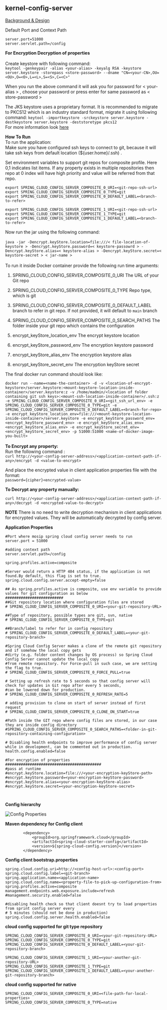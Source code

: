 ## kernel-config-server

[Background & Design]( https://github.com/mosip/mosip/wiki/MOSIP-Configuration-Server )

Default Port and Context Path

```
server.port=51000
server.servlet.path=/config

```

**For Encryption Decryption of properties** <br/>
<br/>
Create keystore with following command: <br/>
`keytool -genkeypair -alias <your-alias> -keyalg RSA -keystore server.keystore -storepass <store-password> --dname "CN=<your-CN>,OU=<OU>,O=<O>,L=<L>,S=<S>,C=<C>"`

When you run the above command it will ask you for password for < your-alias > , choose your password or press enter for same password as < store-password >

The JKS keystore uses a proprietary format. It is recommended to migrate to PKCS12 which is an industry standard format, migrate it using following command:
`keytool -importkeystore -srckeystore server.keystore -destkeystore server.keystore -deststoretype pkcs12` <br/>
For more information look [here]( https://cloud.spring.io/spring-cloud-config/single/spring-cloud-config.html#_creating_a_key_store_for_testing )

**How To Run**
<br/>
To run the application: <br/>
Make sure you have configured ssh keys to connect to git, because it will take ssh keys from default location (${user.home}/.ssh) .

Set environment variables to support git repos for composite profile. Here 0,1 indicates list items.
If any property exists in multiple repositories then repo at 0 index will have high priority and value will be referred from that repo.
```
export SPRING_CLOUD_CONFIG_SERVER_COMPOSITE_0_URI=<git-repo-ssh-url>
export SPRING_CLOUD_CONFIG_SERVER_COMPOSITE_0_TYPE=git
export SPRING_CLOUD_CONFIG_SERVER_COMPOSITE_0_DEFAULT_LABEL=<branch-to-refer>

export SPRING_CLOUD_CONFIG_SERVER_COMPOSITE_1_URI=<git-repo-ssh-url>
export SPRING_CLOUD_CONFIG_SERVER_COMPOSITE_1_TYPE=git
export SPRING_CLOUD_CONFIG_SERVER_COMPOSITE_1_DEFAULT_LABEL=<branch-to-refer>
```
Now run the jar using the following command: <br/>
<br/>
`java -jar -Dencrypt.keyStore.location=file:///< file-location-of-keystore > -Dencrypt.keyStore.password=< keystore-passowrd > -Dencrypt.keyStore.alias=< keystore-alias > -Dencrypt.keyStore.secret=< keystore-secret > < jar-name >`
<br/>
<br/>
To run it inside Docker container provide the following run time arguments:
1. SPRING_CLOUD_CONFIG_SERVER_COMPOSITE_0_URI
   The URL of your Git repo

2. SPRING_CLOUD_CONFIG_SERVER_COMPOSITE_0_TYPE
   Repo type, which is git

3. SPRING_CLOUD_CONFIG_SERVER_COMPOSITE_0_DEFAULT_LABEL
   branch to refer in git repo. If not provided, it will default to `main` branch

4. SPRING_CLOUD_CONFIG_SERVER_COMPOSITE_0_SEARCH_PATHS
   The folder inside your git repo which contains the configuration

5. encrypt_keyStore_location_env
   The encrypt keystore location

6. encrypt_keyStore_password_env
   The encryption keystore password

7. encrypt_keyStore_alias_env
   The encryption keystore alias

8. encrypt_keyStore_secret_env
   The encryption keyStore secret

The final docker run command should look like:

`docker run --name=<name-the-container> -d -v <location-of-encrypt-keystore>/server.keystore:<mount-keystore-location-inside-container>/server.keystore:z -v /home/madmin/<location of folder containing git ssh keys>:<mount-ssh-location-inside-container>/.ssh:z -e SPRING_CLOUD_CONFIG_SERVER_COMPOSITE_0_URI=<git_ssh_url_env> -e SPRING_CLOUD_CONFIG_SERVER_COMPOSITE_0_TYPE=git -e SPRING_CLOUD_CONFIG_SERVER_COMPOSITE_0_DEFAULT_LABEL=<branch-for-repo> -e encrypt_keyStore_location_env=file:///<mount-keystore-location-inside-container>/server.keystore -e encrypt_keyStore_password_env=<encrypt_keyStore_password_env> -e encrypt_keyStore_alias_env=<encrypt_keyStore_alias_env> -e encrypt_keyStore_secret_env=<encrypt_keyStore_secret_env> -p 51000:51000 <name-of-docker-image-you-built>`
<br/>
<br/>
**To Encrypt any property:** <br/>
Run the following command : <br/>
`curl http://<your-config-server-address>/<application-context-path-if-any>/encrypt -d <value-to-encrypt>`

And place the encrypted value in client application properties file with the format: <br/>
`password={cipher}<encrypted-value>`

**To Decrypt any property manually:** <br/>

`curl http://<your-config-server-address>/<application-context-path-if-any>/decrypt -d <encrypted-value-to-decrypt>`

**NOTE** There is no need to write decryption mechanism in client applications for encrypted values. They will be automatically decrypted by config server.



**Application Properties**

``` 
#Port where mosip spring cloud config server needs to run
server.port = 51000

#adding context path
server.servlet.path=/config

spring.profiles.active=composite

#Server would return a HTTP 404 status, if the application is not found.By default, this flag is set to true.
spring.cloud.config.server.accept-empty=false

## As spring.profiles.active is composite, use env variable to provide values for git configuration as below
##########################
##Git repository location where configuration files are stored
# SPRING_CLOUD_CONFIG_SERVER_COMPOSITE_0_URI=<your-git-repository-URL>

##Type of repository, possible types are git, svn, native
# SPRING_CLOUD_CONFIG_SERVER_COMPOSITE_0_TYPE=git

##Branch/label to refer for in config repository
# SPRING_CLOUD_CONFIG_SERVER_COMPOSITE_0_DEFAULT_LABEL=<your-git-repository-branch>

#Spring Cloud Config Server makes a clone of the remote git repository and if somehow the local copy gets
#dirty (e.g. folder content changes by OS process) so Spring Cloud Config Server cannot update the local copy
#from remote repository. For Force-pull in such case, we are setting the flag to true.
# SPRING_CLOUD_CONFIG_SERVER_COMPOSITE_0_FORCE_PULL=true

# Setting up refresh rate to 5 seconds so that config server will check for updates in Git repo after every 5 seconds,
#can be lowered down for production.
# SPRING_CLOUD_CONFIG_SERVER_COMPOSITE_0_REFRESH_RATE=5

# adding provision to clone on start of server instead of first request
# SPRING_CLOUD_CONFIG_SERVER_COMPOSITE_0_CLONE_ON_START=true

#Path inside the GIT repo where config files are stored, in our case they are inside config directory
#SPRING_CLOUD_CONFIG_SERVER_COMPOSITE_0_SEARCH_PATHS=<folder-in-git-repository-containing-configuration>

# Disabling health endpoints to improve performance of config server while in development, can be commented out in production.
health.config.enabled=false

#For encryption of properties
###########################################
#pass at runtime
#encrypt.keyStore.location=file:///<your-encryption-keyStore-path>
#encrypt.keyStore.password=<your-encryption-keyStore-password>
#encrypt.keyStore.alias=<your-encryption-keyStore-alias>
#encrypt.keyStore.secret=<your-encryption-keyStore-secret>



```

**Config hierarchy**

![Config Properties](../../docs/design/kernel/_images/GlobalProperties_1.jpg)



**Maven dependency for Config client**

```
		<dependency>
			<groupId>org.springframework.cloud</groupId>
			<artifactId>spring-cloud-starter-config</artifactId>
			<version>${spring-cloud-config.version}</version>
		</dependency>

```


**Config client bootstrap.properties**

```
spring.cloud.config.uri=http://<config-host-url>:<config-port>
spring.cloud.config.label=<git-branch>
spring.application.name=<application-name>
spring.cloud.config.name=<property-file-to-pick-up-configuration-from>
spring.profiles.active=composite
management.endpoints.web.exposure.include=refresh
#management.security.enabled=false

#disabling health check so that client doesnt try to load properties from sprint config server every
# 5 minutes (should not be done in production)
spring.cloud.config.server.health.enabled=false

```

**cloud config supported for git type repository**

```
SPRING_CLOUD_CONFIG_SERVER_COMPOSITE_0_URI=<your-git-repository-URL>
SPRING_CLOUD_CONFIG_SERVER_COMPOSITE_0_TYPE=git
SPRING_CLOUD_CONFIG_SERVER_COMPOSITE_0_DEFAULT_LABEL=<your-git-repository-branch>
```

```
SPRING_CLOUD_CONFIG_SERVER_COMPOSITE_1_URI=<your-another-git-repository-URL>
SPRING_CLOUD_CONFIG_SERVER_COMPOSITE_1_TYPE=git
SPRING_CLOUD_CONFIG_SERVER_COMPOSITE_1_DEFAULT_LABEL=<your-another-git-repository-branch>
```

**cloud config supported for native**

```
SPRING_CLOUD_CONFIG_SERVER_COMPOSITE_0_URI=<file-path-for-local-properties>
SPRING_CLOUD_CONFIG_SERVER_COMPOSITE_0_TYPE=native
```
